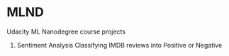 # MLND
Udacity ML Nanodegree course projects

1. Sentiment Analysis 
  Classifying IMDB reviews into Positive or Negative
